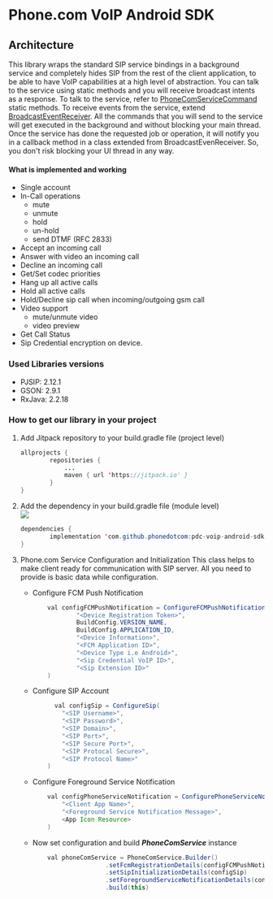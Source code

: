 # Phone.com VoIP Android SDK


## Architecture

This library wraps the standard SIP service bindings in a background service and completely hides SIP from the rest of the client application, to be able to have VoIP capabilities at a high level of abstraction. You can talk to the service using static methods and you will receive broadcast intents as a response. To talk to the service, refer to [PhoneComServiceCommand](https://github.com/phonedotcom/pdc-voip-android-sdk/blob/develop/sipservice/src/main/java/com/phone/sip/PhoneComServiceCommand.java) static methods. To receive events from the service, extend [BroadcastEventReceiver](https://github.com/phonedotcom/pdc-voip-android-sdk/blob/develop/sipservice/src/main/java/com/phone/sip/BroadcastEventReceiver.java). 
	All the commands that you will send to the service will get executed in the background and without blocking your main thread. Once the service has done the requested job or operation, it will notify you in a callback method in a class extended from BroadcastEvenReceiver. So, you don't risk blocking your UI thread in any way.


#### What is implemented and working

- Single account
- In-Call operations
  - mute
  - unmute
  - hold
  - un-hold
  - send DTMF (RFC 2833)
- Accept an incoming call
- Answer with video an incoming call
- Decline an incoming call
- Get/Set codec priorities
- Hang up all active calls
- Hold all active calls
- Hold/Decline sip call when incoming/outgoing gsm call
- Video support
  - mute/unmute video
  - video preview
- Get Call Status
- Sip Credential encryption on device.

### Used Libraries versions

- PJSIP: 2.12.1
- GSON: 2.9.1
- RxJava: 2.2.18


### How to get our library in your project

1. Add Jitpack repository to your build.gradle file (project level)

    ```java
    allprojects {
    		repositories {
    			...
    			maven { url 'https://jitpack.io' }
    		}
    }
	```

2. Add the dependency in your build.gradle file (module level)  
[![](https://jitpack.io/v/phonedotcom/pdc-voip-android-sdk.svg)](https://jitpack.io/#phonedotcom/pdc-voip-android-sdk)
	```java
	dependencies {
	        implementation 'com.github.phonedotcom:pdc-voip-android-sdk:version'
	}
	```
3. Phone.com Service Configuration and Initialization
This class helps to make client ready for communication with SIP server. All you need to provide is basic data while configuration. 
	 
	 - Configure FCM Push Notification
		```java 
			val configFCMPushNotification = ConfigureFCMPushNotification(
	                "<Device Registration Token>",
                    BuildConfig.VERSION_NAME,
                    BuildConfig.APPLICATION_ID,
                    "<Device Information>",
                    "<FCM Application ID>",
                    "<Device Type i.e Android>",
                    "<Sip Credential VoIP ID>",
	                "<Sip Extension ID>"
	        )
		```
            
      - Configure SIP Account
	      ```java 
				val configSip = ConfigureSip(
                  "<SIP Username>",
                  "<SIP Password>",
                  "<SIP Domain>",
                  "<SIP Port>",
                  "<SIP Secure Port>",
                  "<SIP Protocal Secure>",
                  "<SIP Protocol Name>"
              )
		```   

	- Configure Foreground Service Notification
	    ```java 
			val configPhoneServiceNotification = ConfigurePhoneServiceNotification(
                "<Client App Name>",
                "<Foreground Service Notification Message>",
                <App Icon Resource>
            )
		```   

	- Now set configuration and build ***PhoneComService*** instance
	    ```java 
			val phoneComService = PhoneComService.Builder()
							.setFcmRegistrationDetails(configFCMPushNotification)
							.setSipInitializationDetails(configSip)
							.setForegroundServiceNotificationDetails(configPhoneServiceNotification
							.build(this)
		```   

      

